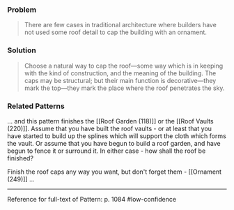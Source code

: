 ### Problem
>There are few cases in traditional architecture where builders have not used some roof detail to cap the building with an ornament.

### Solution
>Choose a natural way to cap the roof—some way which is in keeping with the kind of construction, and the meaning of the building. The caps may be structural; but their main function is decorative—they mark the top—they mark the place where the roof penetrates the sky.

### Related Patterns
... and this pattern finishes the [[Roof Garden (118)]] or the [[Roof Vaults (220)]]. Assume that you have built the roof vaults - or at least that you have started to build up the splines which will support the cloth which forms the vault. Or assume that you have begun to build a roof garden, and have begun to fence it or surround it. In either case - how shall the roof be finished?

Finish the roof caps any way you want, but don't forget them - [[Ornament (249)]] ...

---
Reference for full-text of Pattern: p. 1084 #low-confidence 
